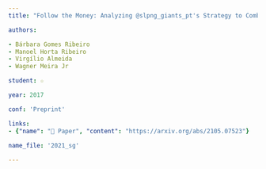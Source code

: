 ```yaml
---
title: "Follow the Money: Analyzing @slpng_giants_pt's Strategy to Combat Misinformation"

authors:

- Bárbara Gomes Ribeiro
- Manoel Horta Ribeiro
- Virgílio Almeida
- Wagner Meira Jr

student: ☆

year: 2017

conf: 'Preprint'

links:
- {"name": "📜 Paper", "content": "https://arxiv.org/abs/2105.07523"}
  
name_file: '2021_sg'

---
```

